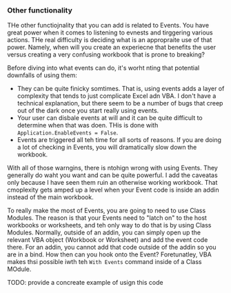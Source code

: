 ### Other functionality

THe other functiojnality that you can add is related to Events. You have great power when it comes to listening to evnests and tirggering various actions. THe real difficulty is deciding what is an appropraite use of that power. Namely, when will you create an experiecne that benefits the user versus creating a very confusing workbook that is prone to breaking?

Before diving into what events can do, it's worht nting that potential downfalls of using them:

- They can be quite finicky somtimes. That is, using events adds a layer of complexity that tends to just complicate Excel adn VBA. I don't have a technical explanation, but there seem to be a number of bugs that creep out of the dark once you start really using events.
- Your user can disbale events at will and it can be quite difficult to determine when that was doen. THis is done with `Application.EnableEvents = False`.
- Events are triggered all teh time for all sorts of reasons. If you are doing a lot of checking in Events, you will dramatically slow down the workbook.

With all of those warngins, there is ntohign wrong with using Events. They generally do waht you want and can be quite powerful. I add the caveatas only because I have seen them ruin an otherwise working workbook. That cmoplexity gets amped up a level when your Event code is inside an addin instead of the main workbook.

To really make the most of Events, you are going to need to use Class Modules. The reason is that your Events need to "latch on" to the host workbooks or worksheets, and teh only way to do that is by using Class Modules. Normally, outside of an addin, you can simply open up the relevant VBA object (Workbook or Worksheet) and add the event code there. For an addin, you cannot add that code outside of the addin so you are in a bind. How then can you hook onto the Event? Foretunatley, VBA makes thsi possible iwth teh `With Events` command inside of a Class MOdule.

TODO: provide a concreate example of usign this code
